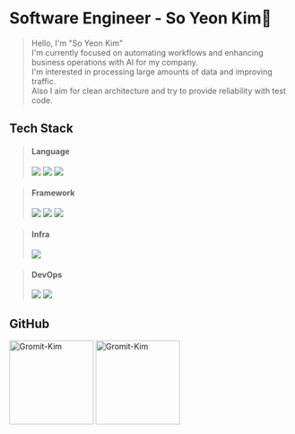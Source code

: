 # Software Engineer - So Yeon Kim👋
> Hello, I'm "So Yeon Kim" <br>
> I'm currently focused on automating workflows and enhancing business operations with AI for my company. </br>
> I'm interested in processing large amounts of data and improving traffic.</br>
> Also I aim for clean architecture and try to provide reliability with test code.

## Tech Stack

> #### Language
> <img src="https://img.shields.io/badge/Java-ED8B00?style=flat-square&logo=openjdk&logoColor=white"/>
> <img src="https://img.shields.io/badge/Kotlin-7F52FF?style=flat-square&logo=Kotlin&logoColor=white"/>
> <img src="https://img.shields.io/badge/Python-3776AB?style=flat-square&logo=python&logoColor=white"/>

> #### Framework
> <img src="http://img.shields.io/badge/Spring-COLOR?style=flat-square&logo=Spring&logoColor=white&color=6DB33F" />
> <img src="http://img.shields.io/badge/SpringBoot-COLOR?style=flat-square&logo=SpringBoot&logoColor=white&color=6DB33F" />
> <img src="https://img.shields.io/badge/Apache%20Airflow-017CEE?style=flat-square&logo=Apache%20Airflow&logoColor=white" />

> #### Infra
> <img src="https://img.shields.io/badge/Microsoft_Azure-0078D4?style=flat-square&logo=microsoft-azure&logoColor=white" />

> #### DevOps
> <img src="https://img.shields.io/badge/github%20actions-%232671E5.svg?style=flat-square&logo=githubactions&logoColor=white" />
> <img src="https://img.shields.io/badge/Docker-2496ED?style=flat-square&logo=Docker&logoColor=white"/>

## GitHub
<div>
  <img src="https://github-readme-stats.vercel.app/api?username=Gromit-Kim&show_icons=true&theme=radical" alt="Gromit-Kim" height="150" align="center"/>
  <img src="https://github-readme-stats.vercel.app/api/top-langs?username=Gromit-Kim&show_icons=true&locale=en&layout=compact&theme=dark" alt="Gromit-Kim" height=150" align="center"/>
</div>


